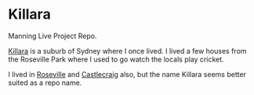 # Killara
Manning Live Project Repo.   

[Killara](https://www.google.com/maps/place/Killara+NSW+2071,+Australia/@-33.7689872,151.1404025,6934m/data=!3m1!1e3!4m5!3m4!1s0x6b12a896aef226f7:0x5017d681632bc50!8m2!3d-33.76864!4d151.16347) is a suburb of Sydney where I once lived. I lived a few houses from the Roseville Park where I used to go watch the locals play cricket. 

I lived in [Roseville](https://www.google.com/maps/place/Roseville+NSW+2069,+Australia/@-33.7825621,151.1635481,6933m/data=!3m2!1e3!4b1!4m5!3m4!1s0x6b12a8de79b53e67:0x5017d681632c940!8m2!3d-33.7842176!4d151.1894277) and [Castlecraig](https://www.google.com/maps/place/Castlecrag+NSW+2068,+Australia/@-33.80035,151.2112222,3466m/data=!3m2!1e3!4b1!4m5!3m4!1s0x6b12a945540effdb:0x5017d681632b040!8m2!3d-33.80137!4d151.22007) also, but the name Killara seems better suited as a repo name. 
